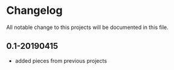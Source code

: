 # Changelog
All notable change to this projects will be documented in this file.

## 0.1-20190415
- added pieces from previous projects
